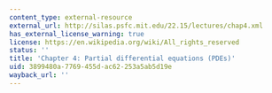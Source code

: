 ```yaml
---
content_type: external-resource
external_url: http://silas.psfc.mit.edu/22.15/lectures/chap4.xml
has_external_license_warning: true
license: https://en.wikipedia.org/wiki/All_rights_reserved
status: ''
title: 'Chapter 4: Partial differential equations (PDEs)'
uid: 3899480a-7769-455d-ac62-253a5ab5d19e
wayback_url: ''
---
```

